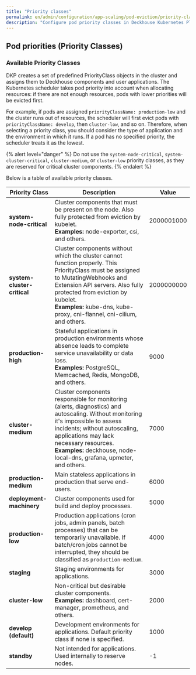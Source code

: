 ```yaml
---
title: "Priority classes"
permalink: en/admin/configuration/app-scaling/pod-eviction/priority-classes.html
description: "Configure pod priority classes in Deckhouse Kubernetes Platform. Pod eviction policies, resource allocation priorities, and cluster resource management optimization."
---
```


## Pod priorities (Priority Classes)

### Available Priority Classes

DKP creates a set of predefined PriorityClass objects in the cluster and assigns them to Deckhouse components and user applications. The Kubernetes scheduler takes pod priority into account when allocating resources: if there are not enough resources, pods with lower priorities will be evicted first.

For example, if pods are assigned `priorityClassName: production-low` and the cluster runs out of resources, the scheduler will first evict pods with `priorityClassName: develop`, then `cluster-low`, and so on. Therefore, when selecting a priority class, you should consider the type of application and the environment in which it runs. If a pod has no specified priority, the scheduler treats it as the lowest.

{% alert level="danger" %}
Do not use the `system-node-critical`, `system-cluster-critical`, `cluster-medium`, or `cluster-low` priority classes, as they are reserved for critical cluster components.
{% endalert %}

Below is a table of available priority classes.

| Priority Class             | Description                                                                                                                                                                                                                  | Value        |
|---------------------------|------------------------------------------------------------------------------------------------------------------------------------------------------------------------------------------------------------------------------|--------------|
| **system-node-critical**   | Cluster components that must be present on the node. Also fully protected from eviction by kubelet. <br/> **Examples:** node-exporter, csi, and others.                                                                      | 2000001000   |
| **system-cluster-critical**| Cluster components without which the cluster cannot function properly. This PriorityClass must be assigned to MutatingWebhooks and Extension API servers. Also fully protected from eviction by kubelet. <br/> **Examples:** kube-dns, kube-proxy, cni-flannel, cni-cilium, and others. | 2000000000   |
| **production-high**        | Stateful applications in production environments whose absence leads to complete service unavailability or data loss. <br/> **Examples:** PostgreSQL, Memcached, Redis, MongoDB, and others.                                  | 9000         |
| **cluster-medium**         | Cluster components responsible for monitoring (alerts, diagnostics) and autoscaling. Without monitoring it's impossible to assess incidents; without autoscaling, applications may lack necessary resources. <br/> **Examples:** deckhouse, node-local-dns, grafana, upmeter, and others. | 7000         |
| **production-medium**      | Main stateless applications in production that serve end-users.                                                                                                                        | 6000         |
| **deployment-machinery**   | Cluster components used for build and deploy processes.                                                                                                                                | 5000         |
| **production-low**         | Production applications (cron jobs, admin panels, batch processes) that can be temporarily unavailable. If batch/cron jobs cannot be interrupted, they should be classified as `production-medium`.                        | 4000         |
| **staging**                | Staging environments for applications.                                                                                                                                                  | 3000         |
| **cluster-low**            | Non-critical but desirable cluster components. <br/> **Examples:** dashboard, cert-manager, prometheus, and others.                                                                   | 2000         |
| **develop (default)**      | Development environments for applications. Default priority class if none is specified.                                                                                                | 1000         |
| **standby**                | Not intended for applications. Used internally to reserve nodes.                                                                                                                       | -1           |
